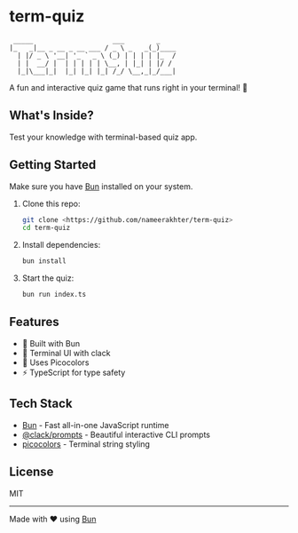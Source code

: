 # term-quiz

```text
 _____                    ___        _
|_   _|__ _ __ _ __ ___ / _ \ _   _(_)____
  | |/ _ \ '__| '_ ` _ \ (_) | | | | |_  /
  | |  __/ |  | | | | | \__, | |_| | |/ /
  |_|\___|_|  |_| |_| |_| /_/ \__,_|_/___|

```

A fun and interactive quiz game that runs right in your terminal! 🎯

## What's Inside?

Test your knowledge with terminal-based quiz app.

## Getting Started

Make sure you have [Bun](https://bun.sh) installed on your system.

1. Clone this repo:

   ```bash
   git clone <https://github.com/nameerakhter/term-quiz>
   cd term-quiz
   ```

2. Install dependencies:

   ```bash
   bun install
   ```

3. Start the quiz:
   ```bash
   bun run index.ts
   ```

## Features

- 🚀 Built with Bun
- 💅 Terminal UI with clack
- 🎨 Uses Picocolors
- ⚡ TypeScript for type safety

## Tech Stack

- [Bun](https://bun.sh) - Fast all-in-one JavaScript runtime
- [@clack/prompts](https://github.com/natemoo-re/clack) - Beautiful interactive CLI prompts
- [picocolors](https://github.com/alexeyraspopov/picocolors) - Terminal string styling

## License

MIT

---

Made with ❤️ using [Bun](https://bun.sh)
